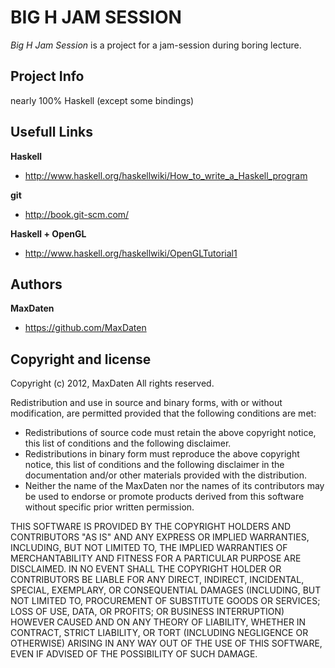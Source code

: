 BIG H JAM SESSION
=================

*Big H Jam Session* is a project for a jam-session during boring lecture.

Project Info
------------

nearly 100% Haskell (except some bindings)

Usefull Links
-------------

**Haskell**

+ http://www.haskell.org/haskellwiki/How_to_write_a_Haskell_program

**git**

+ http://book.git-scm.com/

**Haskell + OpenGL**

+ http://www.haskell.org/haskellwiki/OpenGLTutorial1


Authors
-------

**MaxDaten**

+ https://github.com/MaxDaten

Copyright and license
---------------------
Copyright (c) 2012, MaxDaten
All rights reserved.

Redistribution and use in source and binary forms, with or without modification, are permitted provided that the following conditions are met:

* Redistributions of source code must retain the above copyright notice, this list of conditions and the following disclaimer.
* Redistributions in binary form must reproduce the above copyright notice, this list of conditions and the following disclaimer 
in the documentation and/or other materials provided with the distribution.
* Neither the name of the MaxDaten nor the names of its contributors may be used to endorse or promote products derived from this software without specific prior written permission.

THIS SOFTWARE IS PROVIDED BY THE COPYRIGHT HOLDERS AND CONTRIBUTORS "AS IS" AND ANY EXPRESS OR IMPLIED WARRANTIES, INCLUDING, BUT NOT LIMITED TO, 
THE IMPLIED WARRANTIES OF MERCHANTABILITY AND FITNESS FOR A PARTICULAR PURPOSE ARE DISCLAIMED. IN NO EVENT SHALL THE COPYRIGHT HOLDER OR 
CONTRIBUTORS BE LIABLE FOR ANY DIRECT, INDIRECT, INCIDENTAL, SPECIAL, EXEMPLARY, OR CONSEQUENTIAL DAMAGES (INCLUDING, BUT NOT LIMITED TO, PROCUREMENT 
OF SUBSTITUTE GOODS OR SERVICES; LOSS OF USE, DATA, OR PROFITS; OR BUSINESS INTERRUPTION) HOWEVER CAUSED AND ON ANY THEORY OF LIABILITY, 
WHETHER IN CONTRACT, STRICT LIABILITY, OR TORT (INCLUDING NEGLIGENCE OR OTHERWISE) ARISING IN ANY WAY OUT OF THE USE OF THIS SOFTWARE, EVEN IF ADVISED OF THE POSSIBILITY OF SUCH DAMAGE.
